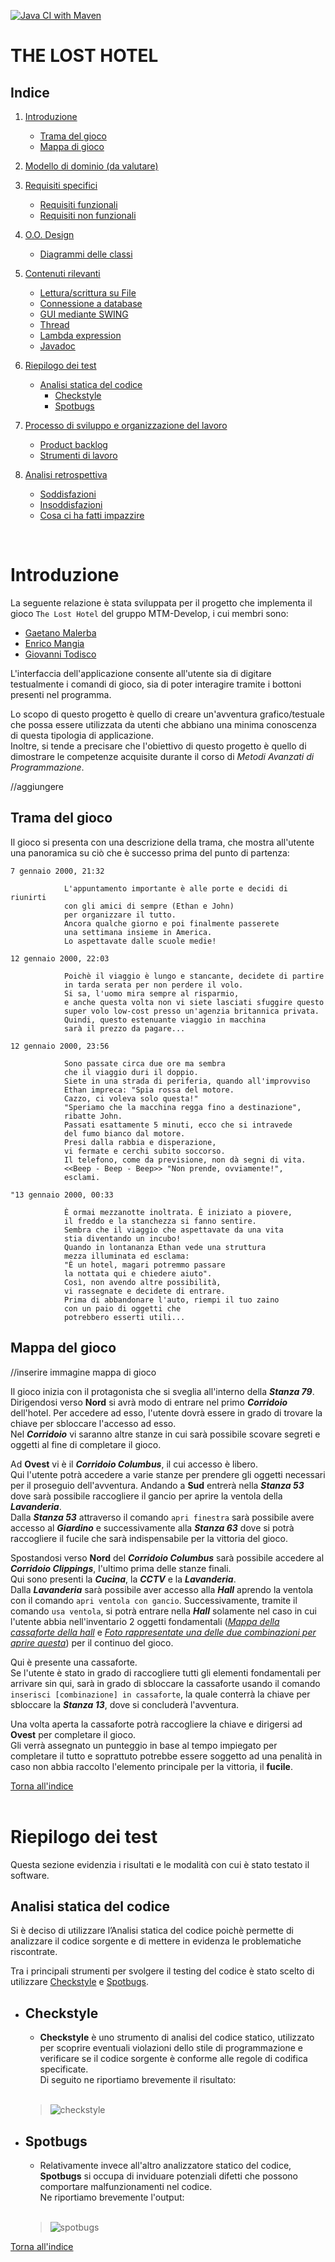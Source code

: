 [![Java CI with Maven](https://github.com/MTM-Develop/TheLostHotel/actions/workflows/maven.yml/badge.svg)](https://github.com/MTM-Develop/TheLostHotel/actions/workflows/maven.yml)

# THE LOST HOTEL

## Indice

1. [Introduzione](#Introduzione)
    - [Trama del gioco](#Trama-del-gioco) <br>
    - [Mappa di gioco](#Mappa-di-gioco) <br>
    
2. [Modello di dominio (da valutare)](#Modello-di-dominio)

3. [Requisiti specifici](#Requisiti-specifici)
    - [Requisiti funzionali](#Requisiti-funzionali) <br>
    - [Requisiti non funzionali](#Requisiti-non-funzionali)

4. [O.O. Design](#OO-Design)
    - [Diagrammi delle classi](#Diagrammi-delle-classi)

5. [Contenuti rilevanti](#Contenuti-rilevanti)
    - [Lettura/scrittura su File](#Lettura-scrittura-su-File) <br>
    - [Connessione a database](#Connessione-a-database) <br>
    - [GUI mediante SWING](#GUI-mediante-SWING) <br>
    - [Thread](#Thread) <br>
    - [Lambda expression](#Lambda-expression) <br>
    - [Javadoc](#Javadoc) 

6. [Riepilogo dei test](#Riepilogo-dei-test)
    - [Analisi statica del codice](#Analisi-statica-del-codice)
        - [Checkstyle](#Checkstyle) <br>
        - [Spotbugs](#Spotbugs)
    
7. [Processo di sviluppo e organizzazione del lavoro](#Processo-di-sviluppo-e-organizzazione-del-lavoro)
    - [Product backlog](#Product-backlog) <br>
    - [Strumenti di lavoro](#Strumenti-di-lavoro)

8. [Analisi retrospettiva](#Analisi-retrospettiva)
    - [Soddisfazioni](#Soddisfazioni) <br>
    - [Insoddisfazioni](#Insoddisfazioni) <br>
    - [Cosa ci ha fatti impazzire](#Cosa-ci-ha-fatto-impazzire)

<br>

# Introduzione

La seguente relazione è stata sviluppata per il progetto che implementa il gioco <code>The Lost Hotel</code> del gruppo MTM-Develop, i cui membri sono:
- [Gaetano Malerba](https://github.com/GaeMale)
- [Enrico Mangia](https://github.com/EnMa4) 
- [Giovanni Todisco](https://github.com/GioTod) <br> 
  
<p>L'interfaccia dell'applicazione consente all'utente sia di digitare testualmente i comandi di gioco, sia di poter interagire tramite i bottoni presenti nel programma.</p>   
<p>Lo scopo di questo progetto è quello di creare un'avventura grafico/testuale che possa essere utilizzata da utenti che abbiano 
una minima conoscenza di questa tipologia di applicazione.<br> Inoltre, si tende a precisare che l'obiettivo di questo progetto è quello di dimostrare le competenze acquisite durante il corso di <i>Metodi Avanzati di Programmazione</i>.</p>  //aggiungere

## Trama del gioco
Il gioco si presenta con una descrizione della trama, che mostra all'utente una panoramica su ciò che è successo prima del punto di partenza:

    7 gennaio 2000, 21:32

                L'appuntamento importante è alle porte e decidi di riunirti 
                con gli amici di sempre (Ethan e John)
                per organizzare il tutto.
                Ancora qualche giorno e poi finalmente passerete 
                una settimana insieme in America.
                Lo aspettavate dalle scuole medie!

    12 gennaio 2000, 22:03
        
                Poichè il viaggio è lungo e stancante, decidete di partire
                in tarda serata per non perdere il volo.
                Si sa, l'uomo mira sempre al risparmio,
                e anche questa volta non vi siete lasciati sfuggire questo
                super volo low-cost presso un'agenzia britannica privata.
                Quindi, questo estenuante viaggio in macchina 
                sarà il prezzo da pagare...

    12 gennaio 2000, 23:56
        
                Sono passate circa due ore ma sembra 
                che il viaggio duri il doppio.
                Siete in una strada di periferia, quando all'improvviso
                Ethan impreca: "Spia rossa del motore.
                Cazzo, ci voleva solo questa!"
                "Speriamo che la macchina regga fino a destinazione",
                ribatte John.
                Passati esattamente 5 minuti, ecco che si intravede
                del fumo bianco dal motore.
                Presi dalla rabbia e disperazione,
                vi fermate e cerchi subito soccorso.
                Il telefono, come da previsione, non dà segni di vita.
                <<Beep - Beep - Beep>> "Non prende, ovviamente!",
                esclami.

    "13 gennaio 2000, 00:33

                È ormai mezzanotte inoltrata. È iniziato a piovere,
                il freddo e la stanchezza si fanno sentire.
                Sembra che il viaggio che aspettavate da una vita 
                stia diventando un incubo!
                Quando in lontananza Ethan vede una struttura 
                mezza illuminata ed esclama:
                "È un hotel, magari potremmo passare 
                la nottata qui e chiedere aiuto".
                Così, non avendo altre possibilità,
                vi rassegnate e decidete di entrare.
                Prima di abbandonare l'auto, riempi il tuo zaino 
                con un paio di oggetti che
                potrebbero esserti utili...



## Mappa del gioco  
//inserire immagine mappa di gioco
<p>Il gioco inizia con il protagonista che si sveglia all'interno della <b><i>Stanza 79</b></i>.<br>
 Dirigendosi verso <b>Nord</b> si avrà modo di entrare nel primo <b><i>Corridoio</i></b> dell'hotel. Per accedere ad esso, l'utente dovrà essere in grado di trovare la chiave per sbloccare l'accesso ad esso. <br>
Nel <b><i>Corridoio</i></b> vi saranno altre stanze in cui sarà possibile scovare segreti e oggetti al fine di completare il gioco.
<p>Ad <b>Ovest</b> vi è il <b><i>Corridoio Columbus</i></b>, il cui accesso è libero. <br>
Qui l'utente potrà accedere a varie stanze per prendere gli oggetti necessari per il proseguio dell'avventura.
Andando a <b>Sud</b> entrerà nella <b><i>Stanza 53</b></i> dove sarà possibile raccogliere il gancio per aprire la ventola della <b><i>Lavanderia</b></i>.<br>
Dalla <b><i>Stanza 53</b></i> attraverso il comando <code>apri finestra</code> sarà possibile avere accesso al <b><i>Giardino</i></b> e successivamente alla <b><i>Stanza 63</b></i> dove si potrà raccogliere il fucile che sarà indispensabile per la vittoria del gioco. </p>
<p>Spostandosi verso <b>Nord</b> del <b><i>Corridoio Columbus</b></i> sarà possibile accedere al <b><i>Corridoio Clippings</i></b>, l'ultimo prima delle stanze finali.<br>
Qui sono presenti la <b><i>Cucina</i></b>, la <b><i>CCTV</i></b> e la <b><i>Lavanderia</i></b>. <br>
Dalla <b><i>Lavanderia</i></b> sarà possibile aver accesso alla <b><i>Hall</i></b> aprendo la ventola con il comando <code>apri ventola con gancio</code>. 
Successivamente, tramite il comando <code>usa ventola</code>, si potrà entrare nella <b><i>Hall</b></i> solamente nel caso in cui l'utente abbia nell'inventario 2 oggetti fondamentali (<u><i>Mappa della cassaforte della hall</u></i> e <u><i>Foto rappresentate una delle due combinazioni per aprire questa</i></u>) per il continuo del gioco.</p> 
Qui è presente una cassaforte. <br> 
Se l'utente è stato in grado di raccogliere tutti gli elementi fondamentali per arrivare sin qui, sarà in grado di sbloccare la cassaforte usando il comando <code>inserisci [combinazione] in cassaforte</code>, la quale conterrà la chiave per sbloccare la <b><i>Stanza 13</b></i>, dove si concluderà l'avventura.

<p>Una volta aperta la cassaforte potrà raccogliere la chiave e dirigersi ad <b>Ovest</b> per completare il gioco. <br>
Gli verrà assegnato un punteggio in base al tempo impiegato per completare il tutto e soprattuto potrebbe essere soggetto ad una penalità in caso non abbia raccolto l'elemento principale per la vittoria, il <b>fucile</b>.</p>

[Torna all'indice](#Indice) <br><br>

# Riepilogo dei test
Questa sezione evidenzia i risultati e le modalità con cui è stato testato il software. <br>

## Analisi statica del codice
Si è deciso di utilizzare l’Analisi statica del codice poichè permette di analizzare il codice sorgente e di mettere in evidenza le problematiche riscontrate.<br>

Tra i principali strumenti per svolgere il testing del codice è stato scelto di utilizzare [Checkstyle](https://checkstyle.org) e [Spotbugs](https://spotbugs.github.io).<br>

- ## Checkstyle
    - <b>Checkstyle</b> è uno strumento di analisi del codice statico, utilizzato per scoprire eventuali violazioni dello stile di programmazione e verificare se il codice sorgente è conforme alle regole di codifica specificate.<br>
    Di seguito ne riportiamo brevemente il risultato:<br><br>
    >![checkstyle](./img/checkstyle.PNG)

- ## Spotbugs
    - Relativamente invece all'altro analizzatore statico del codice, <b>Spotbugs</b> si occupa di inviduare potenziali difetti che possono comportare malfunzionamenti nel codice.<br>
    Ne riportiamo brevemente l'output:<br><br>
    >![spotbugs](./img/spotbugs.PNG)

[Torna all'indice](#Indice) <br><br>